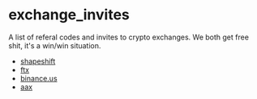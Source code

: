 # exchange_invites
A list of referal codes and invites to crypto exchanges. We both get free shit, it's a win/win situation. 

- [shapeshift](https://auth.shapeshift.com/signup?af=8RKXY9NJbuU5QauN)
- [ftx](https://ftx.com/referrals#a=12152931)
- [binance.us](https://accounts.binance.us/en/register?ref=53953659)
- [aax](https://www.aax.com/invite/sign-up?inviteCode=XDqLrRCGx1gr4)
